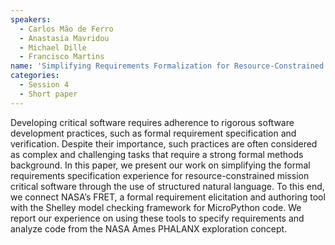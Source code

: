 ```yaml
---
speakers:
  - Carlos Mão de Ferro
  - Anastasia Mavridou
  - Michael Dille
  - Francisco Martins 
name: 'Simplifying Requirements Formalization for Resource-Constrained Mission-Critical Software'
categories:
  - Session 4
  - Short paper
---
```



Developing critical software requires adherence to rigorous software development practices, such as formal requirement specification and verification. Despite their importance, such practices are often considered as complex and challenging tasks that require a strong formal methods background. In this paper, we present our work on simplifying the formal requirements specification experience for resource-constrained mission critical software through the use of structured natural language. To this end, we connect NASA’s FRET, a formal requirement elicitation and authoring tool with the Shelley model checking framework for MicroPython code. We report our experience on using these tools to specify requirements and analyze code from the NASA Ames PHALANX exploration concept.

